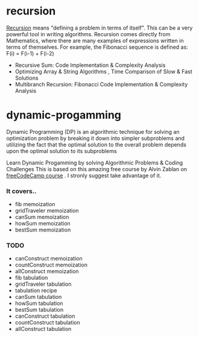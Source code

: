 # recursion
[Recursion](https://www.cs.utah.edu/~germain/PPS/Topics/recursion.html) means "defining a problem in terms of itself". This can be a very powerful tool in writing algorithms. Recursion comes directly from Mathematics, where there are many examples of expressions written in terms of themselves. For example, the Fibonacci sequence is defined as: F(i) = F(i-1) + F(i-2) 

- Recursive Sum: Code Implementation & Complexity Analysis
- Optimizing Array & String Algorithms , Time Comparison of Slow & Fast Solutions
- Multibranch Recursion: Fibonacci Code Implementation & Complexity Analysis

# dynamic-progamming
Dynamic Programming (DP) is an algorithmic technique for solving an optimization problem by breaking it down into simpler subproblems and utilizing the fact that the optimal solution to the overall problem depends upon the optimal solution to its subproblems

Learn Dynamic Progamming by solving Algorithmic Problems &amp; Coding Challenges
This is based on this amazing free course by Alvin Zablan on [freeCodeCamp course](https://www.youtube.com/watch?v=oBt53YbR9Kk) . I stronly suggest take advantage of it.

### It covers..

- fib memoization
- gridTraveler memoization
- canSum memoization
- howSum memoization
- bestSum memoization

### TODO

- canConstruct memoization
- countConstruct memoization
- allConstruct memoization
- fib tabulation
- gridTraveler tabulation
- tabulation recipe
- canSum tabulation
- howSum tabulation
- bestSum tabulation
- canConstruct tabulation
- countConstruct tabulation
- allConstruct tabulation
